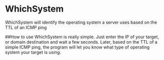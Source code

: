 # WhichSystem
WhichSystem will identify the operating system a server uses based on the TTL of an ICMP ping

##How to use
WhichSystem is really simple. Just enter the IP of your target, or domain destination and wait a few seconds. Later, based on the TTL of a simple ICMP ping, the program will let you know what type of operating system your target is using.
